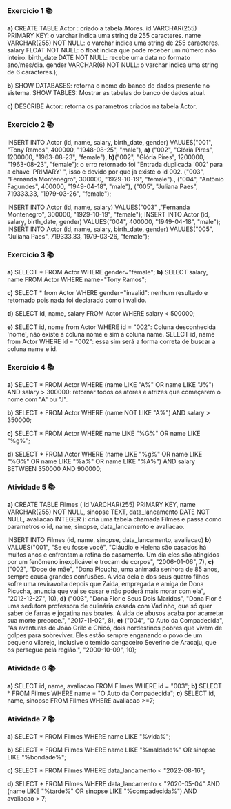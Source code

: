 ### Exercício 1 :books:
**a)** CREATE TABLE Actor : criado a tabela Atores.
id VARCHAR(255) PRIMARY KEY: o varchar indica uma string de 255 caracteres.
name VARCHAR(255) NOT NULL: o varchar indica uma string de 255 caracteres.
salary FLOAT NOT NULL: o float indica que pode receber um número não inteiro.
birth_date DATE NOT NULL: recebe uma data no formato ano/mes/dia.
gender VARCHAR(6) NOT NULL: o varchar indica uma string de 6 caracteres.);

**b)** SHOW DATABASES: retorna o nome do banco de dados presente no sistema.
SHOW TABLES: Mostrar as tabelas do banco de dados atual.


**c)** DESCRIBE Actor: retorna os parametros criados na tabela Actor.
### Exercício 2 :books:
INSERT INTO Actor (id, name, salary, birth_date, gender)
VALUES("001", "Tony Ramos", 400000, "1948-08-25", "male"),
**a)** ("002", "Glória Pires", 1200000, "1963-08-23", "female"),
**b)**("002", "Glória Pires", 1200000, "1963-08-23", "female"):  o erro retornado foi "Entrada duplicada '002' para a chave 'PRIMARY' ", isso e devido por que ja existe o id 002.
("003", "Fernanda Montenegro", 300000, "1929-10-19", "female").,
("004", "Antônio Fagundes", 400000, "1949-04-18", "male"),
("005", "Juliana Paes", 719333.33, "1979-03-26", "female");

INSERT INTO Actor (id, name, salary)
VALUES("003" ,"Fernanda Montenegro", 300000, "1929-10-19", "female");
INSERT INTO Actor (id, salary, birth_date, gender)
VALUES("004", 400000, "1949-04-18", "male");
INSERT INTO Actor (id, name, salary, birth_date, gender)
VALUES("005", "Juliana Paes", 719333.33, 1979-03-26, "female");
### Exercício 3 :books:
**a)** SELECT * FROM Actor WHERE gender="female";
**b)** SELECT salary, name FROM Actor WHERE name="Tony Ramos";

**c)** SELECT * from Actor WHERE gender="invalid": nenhum resultado e retornado pois nada foi declarado como invalido.

**d)** SELECT id, name, salary FROM Actor WHERE salary < 500000;

**e)** SELECT id, nome from Actor WHERE id = "002": Coluna desconhecida 'nome', não existe a coluna nome e sim a coluna name.
SELECT id, name from Actor WHERE id = "002": essa sim será a forma correta de buscar a coluna name e id.

### Exercício 4 :books:
**a)** SELECT * FROM Actor WHERE (name LIKE "A%" OR name LIKE "J%") AND salary > 300000: retornar todos os atores e atrizes que começarem o nome com "A" ou "J".

**b)** SELECT * FROM Actor WHERE (name NOT LIKE "A%") AND salary > 350000;

**c)** SELECT * FROM Actor WHERE name LIKE "%G%" OR name LIKE "%g%";

**d)** SELECT * FROM Actor WHERE (name LIKE "%g%" OR name LIKE "%G%" OR name LIKE "%a%" OR name LIKE "%A%") AND salary BETWEEN 350000 AND 900000;

### Atividade 5 :books:
**a)** CREATE TABLE Filmes (
id VARCHAR(255) PRIMARY KEY,
name VARCHAR(255) NOT NULL,
sinopse TEXT,
data_lancamento DATE NOT NULL,
avaliacao INTEGER
): cria uma tabela chamada Filmes e passa como parametros o id, name, sinopse, data_lancamento e avaliacao.

INSERT INTO Filmes (id, name, sinopse, data_lancamento, avaliacao)
**b)** VALUES("001", "Se eu fosse você", "Cláudio e Helena são casados há muitos anos e enfrentam a rotina do casamento. Um dia eles são atingidos por um fenômeno inexplicável e trocam de corpos", "2006-01-06", 7),
**c)** ("002", "Doce de mãe", "Dona Picucha, uma animada senhora de 85 anos, sempre causa grandes confusões. A vida dela e dos seus quatro filhos sofre uma reviravolta depois que Zaida, empregada e amiga de Dona Picucha, anuncia que vai se casar e não poderá mais morar com ela", "2012-12-27", 10),
**d)** ("003", "Dona Flor e Seus Dois Maridos", "Dona Flor é uma sedutora professora de culinária casada com Vadinho, que só quer saber de farras e jogatina nas boates. A vida de abusos acaba por acarretar sua morte precoce.", "2017-11-02", 8),
**e)** ("004", "O Auto da Compadecida", "As aventuras de João Grilo e Chicó, dois nordestinos pobres que vivem de golpes para sobreviver. Eles estão sempre enganando o povo de um pequeno vilarejo, inclusive o temido cangaceiro Severino de Aracaju, que os persegue pela região.", "2000-10-09", 10);

### Atividade 6 :books:
**a)** SELECT id, name, avaliacao FROM Filmes WHERE id = "003";
**b)** SELECT * FROM Filmes WHERE name = "O Auto da Compadecida";
**c)** SELECT id, name, sinopse FROM Filmes WHERE avaliacao >=7;

### Atividade 7 :books:
**a)** SELECT * FROM Filmes WHERE name LIKE "%vida%";

**b)** SELECT * FROM Filmes WHERE name LIKE "%maldade%" OR sinopse LIKE "%bondade%";

**c)** SELECT * FROM Filmes WHERE data_lancamento < "2022-08-16";

**d)** SELECT * FROM Filmes WHERE data_lancamento < "2020-05-04" AND (name LIKE "%tarde%" OR sinopse LIKE "%compadecida%") AND avaliacao > 7;